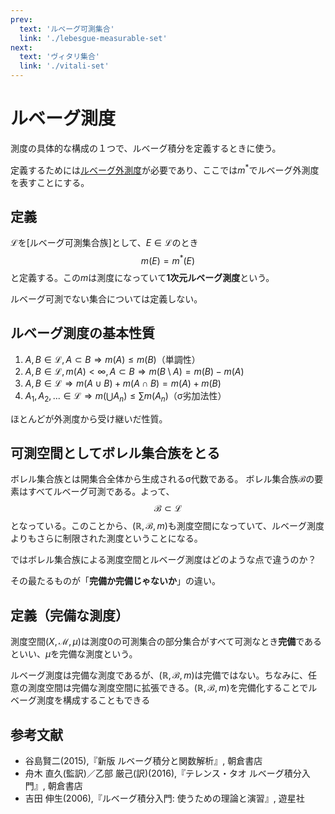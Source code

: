 ```yaml
---
prev:
  text: 'ルベーグ可測集合'
  link: './lebesgue-measurable-set'
next: 
  text: 'ヴィタリ集合'
  link: './vitali-set'
---
```


# ルベーグ測度

測度の具体的な構成の１つで、ルベーグ積分を定義するときに使う。

定義するためには[ルベーグ外測度](./lebesgue-exterior-measure)が必要であり、ここでは$m^*$でルベーグ外測度を表すことにする。

## 定義

$\mathcal L$を[ルベーグ可測集合族]として、$E\in \mathcal L$のとき
$$m(E)=m^*(E)$$
と定義する。この$m$は測度になっていて**1次元ルベーグ測度**という。

ルベーグ可測でない集合については定義しない。

## ルベーグ測度の基本性質

1. $A,B\in \mathcal L,A\subset B\Rightarrow m(A)\le m(B)$（単調性）
2. $A,B\in \mathcal L, m(A)<\infty,A\subset B\Rightarrow m(B\setminus A)=m(B)-m(A)$
3. $A,B\in \mathcal L\Rightarrow m(A\cup B)+m(A\cap B)=m(A)+m(B)$
4. $A_1,A_2,...\in \mathcal L\Rightarrow m(\bigcup A_n)\le \sum m(A_n)$（σ劣加法性）

ほとんどが外測度から受け継いだ性質。

## 可測空間としてボレル集合族をとる

ボレル集合族とは開集合全体から生成されるσ代数である。
ボレル集合族$\mathcal B$の要素はすべてルベーグ可測である。よって、
$$\mathcal B \subset \mathcal L$$
となっている。このことから、$(\mathbb R, \mathcal B, m)$も測度空間になっていて、ルベーグ測度よりもさらに制限された測度ということになる。

ではボレル集合族による測度空間とルベーグ測度はどのような点で違うのか？

その最たるものが「**完備か完備じゃないか**」の違い。

## 定義（完備な測度）

測度空間$(X,\mathcal M,\mu)$は測度0の可測集合の部分集合がすべて可測なとき**完備**であるといい、$\mu$を完備な測度という。

ルベーグ測度は完備な測度であるが、$(\mathbb R, \mathcal B, m)$は完備ではない。ちなみに、任意の測度空間は完備な測度空間に拡張できる。$(\mathbb R,\mathcal B , m)$を完備化することでルベーグ測度を構成することもできる

## 参考文献

- 谷島賢二(2015),『新版 ルベーグ積分と関数解析』, 朝倉書店
- 舟木 直久(監訳)／乙部 厳己(訳)(2016),『テレンス・タオ ルベーグ積分入門』, 朝倉書店
- 吉田 伸生(2006),『ルベーグ積分入門: 使うための理論と演習』, 遊星社